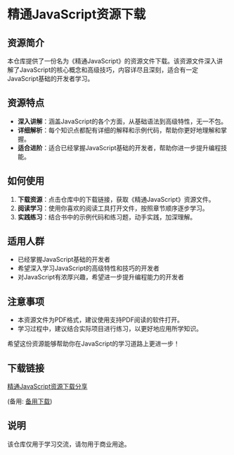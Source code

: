 # 精通JavaScript资源下载

## 资源简介

本仓库提供了一份名为《精通JavaScript》的资源文件下载。该资源文件深入讲解了JavaScript的核心概念和高级技巧，内容详尽且深刻，适合有一定JavaScript基础的开发者学习。

## 资源特点

- **深入讲解**：涵盖JavaScript的各个方面，从基础语法到高级特性，无一不包。
- **详细解析**：每个知识点都配有详细的解释和示例代码，帮助你更好地理解和掌握。
- **适合进阶**：适合已经掌握JavaScript基础的开发者，帮助你进一步提升编程技能。

## 如何使用

1. **下载资源**：点击仓库中的下载链接，获取《精通JavaScript》资源文件。
2. **阅读学习**：使用你喜欢的阅读工具打开文件，按照章节顺序逐步学习。
3. **实践练习**：结合书中的示例代码和练习题，动手实践，加深理解。

## 适用人群

- 已经掌握JavaScript基础的开发者
- 希望深入学习JavaScript的高级特性和技巧的开发者
- 对JavaScript有浓厚兴趣，希望进一步提升编程能力的开发者

## 注意事项

- 本资源文件为PDF格式，建议使用支持PDF阅读的软件打开。
- 学习过程中，建议结合实际项目进行练习，以更好地应用所学知识。

希望这份资源能够帮助你在JavaScript的学习道路上更进一步！

## 下载链接
[精通JavaScript资源下载分享](https://pan.quark.cn/s/508ee0de6ec8) 

(备用: [备用下载](https://pan.baidu.com/s/1LTDZZSham072H5-pOyp7qg?pwd=1234))

## 说明

该仓库仅用于学习交流，请勿用于商业用途。
